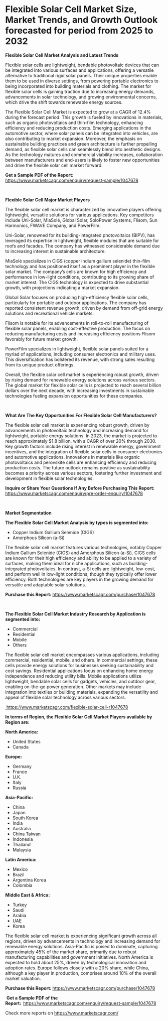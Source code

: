 <p><h1>Flexible Solar Cell Market Size, Market Trends, and Growth Outlook forecasted for period from 2025 to 2032</h1></p><p><strong>Flexible Solar Cell Market Analysis and Latest Trends</strong></p>
<p><p>Flexible solar cells are lightweight, bendable photovoltaic devices that can be integrated into various surfaces and applications, offering a versatile alternative to traditional rigid solar panels. Their unique properties enable them to be used in diverse settings, from powering portable electronics to being incorporated into building materials and clothing. The market for flexible solar cells is gaining traction due to increasing energy demands, advancements in solar technology, and growing environmental concerns, which drive the shift towards renewable energy sources.</p><p>The Flexible Solar Cell Market is expected to grow at a CAGR of 12.4% during the forecast period. This growth is fueled by innovations in materials, such as organic photovoltaics and thin-film technology, enhancing efficiency and reducing production costs. Emerging applications in the automotive sector, where solar panels can be integrated into vehicles, are also contributing to market expansion. Moreover, the emphasis on sustainable building practices and green architecture is further propelling demand, as flexible solar cells can seamlessly blend into aesthetic designs. As the technology matures and commercial viability increases, collaboration between manufacturers and end-users is likely to foster new opportunities and drive the flexible solar cell market forward.</p></p>
<p><strong>Get a Sample PDF of the Report:&nbsp;</strong> <a href="https://www.marketscagr.com/enquiry/request-sample/1047678?utm_campaign=2276&utm_medium=2&utm_source=Github&utm_content=ia&utm_term=14022025&utm_id=flexible-solar-cell">https://www.marketscagr.com/enquiry/request-sample/1047678</a></p>
<p>&nbsp;</p>
<p><strong>Flexible Solar Cell Major Market Players</strong></p>
<p><p>The flexible solar cell market is characterized by innovative players offering lightweight, versatile solutions for various applications. Key competitors include Uni-Solar, MiaSolé, Global Solar, SoloPower Systems, Flisom, Sun Harmonics, FWAVE Company, and PowerFilm.</p><p>Uni-Solar, renowned for its building-integrated photovoltaics (BIPV), has leveraged its expertise in lightweight, flexible modules that are suitable for roofs and facades. The company has witnessed considerable demand due to increasing interest in sustainable architecture. </p><p>MiaSolé specializes in CIGS (copper indium gallium selenide) thin-film technology and has positioned itself as a prominent player in the flexible solar market. The company’s cells are known for high efficiency and performance in low-light conditions, contributing to its growing share of market interest. The CIGS technology is expected to drive substantial growth, with projections indicating a market expansion.</p><p>Global Solar focuses on producing high-efficiency flexible solar cells, particularly for portable and outdoor applications. The company has reported consistent revenue growth, driven by demand from off-grid energy solutions and recreational vehicle markets.</p><p>Flisom is notable for its advancements in roll-to-roll manufacturing of flexible solar panels, enabling cost-effective production. The focus on reducing manufacturing costs and increasing efficiency positions Flisom favorably for future market growth.</p><p>PowerFilm specializes in lightweight, flexible solar panels suited for a myriad of applications, including consumer electronics and military uses. This diversification has bolstered its revenue, with strong sales resulting from its unique product offerings.</p><p>Overall, the flexible solar cell market is experiencing robust growth, driven by rising demand for renewable energy solutions across various sectors. The global market for flexible solar cells is projected to reach several billion dollars over the next decade, with increasing investments in sustainable technologies fueling expansion opportunities for these companies.</p></p>
<p>&nbsp;</p>
<p><strong>What Are The Key Opportunities For Flexible Solar Cell Manufacturers?</strong></p>
<p><p>The flexible solar cell market is experiencing robust growth, driven by advancements in photovoltaic technology and increasing demand for lightweight, portable energy solutions. In 2023, the market is projected to reach approximately $1.8 billion, with a CAGR of over 20% through 2030. Key growth factors include rising interest in renewable energy, government incentives, and the integration of flexible solar cells in consumer electronics and automotive applications. Innovations in materials like organic photovoltaics and perovskite cells are enhancing efficiency and reducing production costs. The future outlook remains positive as sustainability becomes a priority across various sectors, fostering further investment and development in flexible solar technologies.</p></p>
<p><strong>Inquire or Share Your Questions If Any Before Purchasing This Report:</strong> <a href="https://www.marketscagr.com/enquiry/pre-order-enquiry/1047678?utm_campaign=2276&utm_medium=2&utm_source=Github&utm_content=ia&utm_term=14022025&utm_id=flexible-solar-cell">https://www.marketscagr.com/enquiry/pre-order-enquiry/1047678</a></p>
<p>&nbsp;</p>
<p><strong>Market Segmentation</strong></p>
<p><strong>The Flexible Solar Cell Market Analysis by types is segmented into:</strong></p>
<p><ul><li>Copper Indium Gallium Selenide (CIGS)</li><li>Amorphous Silicon (a-Si)</li></ul></p>
<p><p>The flexible solar cell market features various technologies, notably Copper Indium Gallium Selenide (CIGS) and Amorphous Silicon (a-Si). CIGS cells are known for their high efficiency and ability to be applied to a variety of surfaces, making them ideal for niche applications, such as building-integrated photovoltaics. In contrast, a-Si cells are lightweight, low-cost, and perform well in low-light conditions, though they typically offer lower efficiency. Both technologies are key players in the growing demand for versatile and adaptable solar solutions.</p></p>
<p><strong>Purchase this Report:&nbsp;</strong><a href="https://www.marketscagr.com/purchase/1047678?utm_campaign=2276&utm_medium=2&utm_source=Github&utm_content=ia&utm_term=14022025&utm_id=flexible-solar-cell">https://www.marketscagr.com/purchase/1047678</a></p>
<p>&nbsp;</p>
<p><strong>The Flexible Solar Cell Market Industry Research by Application is segmented into:</strong></p>
<p><ul><li>Commercial</li><li>Residential</li><li>Mobile</li><li>Others</li></ul></p>
<p><p>The flexible solar cell market encompasses various applications, including commercial, residential, mobile, and others. In commercial settings, these cells provide energy solutions for businesses seeking sustainability and cost savings. Residential applications focus on enhancing home energy independence and reducing utility bills. Mobile applications utilize lightweight, bendable solar cells for gadgets, vehicles, and outdoor gear, enabling on-the-go power generation. Other markets may include integration into textiles or building materials, expanding the versatility and appeal of flexible solar technology across various sectors.</p></p>
<p><a href="https://www.marketscagr.com/flexible-solar-cell-r1047678?utm_campaign=2276&utm_medium=2&utm_source=Github&utm_content=ia&utm_term=14022025&utm_id=flexible-solar-cell">&nbsp;https://www.marketscagr.com/flexible-solar-cell-r1047678</a></p>
<p><strong>In terms of Region, the Flexible Solar Cell Market Players available by Region are:</strong></p>
<p>
    <p> <strong> North America: </strong>
        <ul>
            <li>United States</li>
            <li>Canada</li>
        </ul>
        </p> 
    <p> <strong> Europe: </strong>
        <ul>
            <li>Germany</li>
            <li>France</li>
            <li>U.K.</li>
            <li>Italy</li>
            <li>Russia</li>
        </ul>
        </p> 
    <p> <strong> Asia-Pacific: </strong>
        <ul>
            <li>China</li>
            <li>Japan</li>
            <li>South Korea</li>
            <li>India</li>
            <li>Australia</li>
            <li>China Taiwan</li>
            <li>Indonesia</li>
            <li>Thailand</li>
            <li>Malaysia</li>
        </ul>
        </p> 
    <p> <strong> Latin America: </strong>
        <ul>
            <li>Mexico</li>
            <li>Brazil</li>
            <li>Argentina Korea</li>
            <li>Colombia</li>
        </ul>
        </p> 
    <p> <strong> Middle East & Africa: </strong>
        <ul>
            <li>Turkey</li>
            <li>Saudi</li>
            <li>Arabia</li>
            <li>UAE</li>
            <li>Korea</li>
        </ul>
    </p>
    </p>
<p><p>The flexible solar cell market is experiencing significant growth across all regions, driven by advancements in technology and increasing demand for renewable energy solutions. Asia-Pacific is poised to dominate, capturing approximately 45% of the market share, primarily due to robust manufacturing capabilities and government initiatives. North America is expected to hold about 25%, driven by technological innovation and adoption rates. Europe follows closely with a 20% share, while China, although a key player in production, comprises around 10% of the overall market valuation.</p></p>
<p><strong>Purchase this Report: </strong><a href="https://www.marketscagr.com/purchase/1047678?utm_campaign=2276&utm_medium=2&utm_source=Github&utm_content=ia&utm_term=14022025&utm_id=flexible-solar-cell">https://www.marketscagr.com/purchase/1047678</a></p>
<p>&nbsp;<strong>Get a Sample PDF of the Report:&nbsp;&nbsp;</strong><a href="https://www.marketscagr.com/enquiry/request-sample/1047678?utm_campaign=2276&utm_medium=2&utm_source=Github&utm_content=ia&utm_term=14022025&utm_id=flexible-solar-cell">https://www.marketscagr.com/enquiry/request-sample/1047678</a></p>
<p><strong></strong></p>
<p>Check more reports on <a href="https://www.marketscagr.com/?utm_campaign=2276&utm_medium=2&utm_source=Github&utm_content=ia&utm_term=14022025&utm_id=flexible-solar-cell">https://www.marketscagr.com/</a></p>